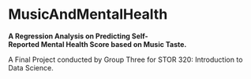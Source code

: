 # MusicAndMentalHealth

**A Regression Analysis on Predicting Self-Reported Mental Health Score based on Music Taste.**

A Final Project conducted by Group Three for STOR 320: Introduction to Data Science.
​



